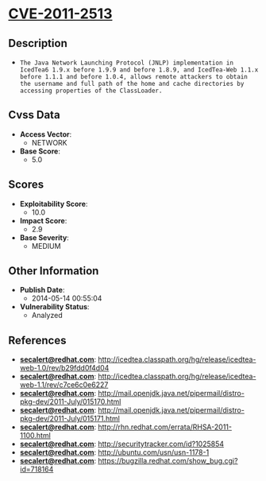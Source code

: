 
# [CVE-2011-2513](http://icedtea.classpath.org/hg/release/icedtea-web-1.0/rev/b29fdd0f4d04)

## Description

- `The Java Network Launching Protocol (JNLP) implementation in IcedTea6 1.9.x before 1.9.9 and before 1.8.9, and IcedTea-Web 1.1.x before 1.1.1 and before 1.0.4, allows remote attackers to obtain the username and full path of the home and cache directories by accessing properties of the ClassLoader.`

## Cvss Data

- **Access Vector**:
  - NETWORK
- **Base Score**:
  - 5.0

## Scores

- **Exploitability Score**:
  - 10.0
- **Impact Score**:
  - 2.9
- **Base Severity**:
  - MEDIUM

## Other Information

- **Publish Date**:
  - 2014-05-14 00:55:04
- **Vulnerability Status**:
  - Analyzed

## References

- **secalert@redhat.com**: http://icedtea.classpath.org/hg/release/icedtea-web-1.0/rev/b29fdd0f4d04
- **secalert@redhat.com**: http://icedtea.classpath.org/hg/release/icedtea-web-1.1/rev/c7ce6c0e6227
- **secalert@redhat.com**: http://mail.openjdk.java.net/pipermail/distro-pkg-dev/2011-July/015170.html
- **secalert@redhat.com**: http://mail.openjdk.java.net/pipermail/distro-pkg-dev/2011-July/015171.html
- **secalert@redhat.com**: http://rhn.redhat.com/errata/RHSA-2011-1100.html
- **secalert@redhat.com**: http://securitytracker.com/id?1025854
- **secalert@redhat.com**: http://ubuntu.com/usn/usn-1178-1
- **secalert@redhat.com**: https://bugzilla.redhat.com/show_bug.cgi?id=718164

